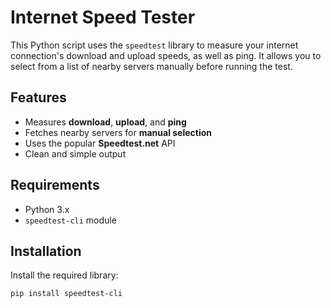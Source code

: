 # Internet Speed Tester

This Python script uses the `speedtest` library to measure your internet connection's download and upload speeds, as well as ping. It allows you to select from a list of nearby servers manually before running the test.

## Features
- Measures **download**, **upload**, and **ping**
- Fetches nearby servers for **manual selection**
- Uses the popular **Speedtest.net** API
- Clean and simple output

## Requirements
- Python 3.x
- `speedtest-cli` module

## Installation

Install the required library:

```bash
pip install speedtest-cli

